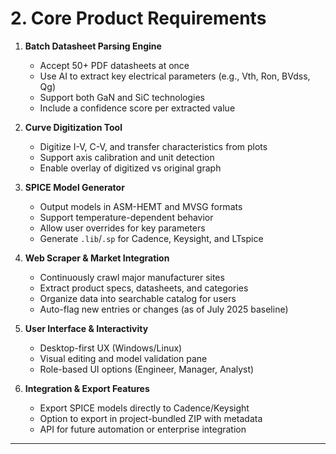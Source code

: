 # 2. Core Product Requirements

1. **Batch Datasheet Parsing Engine**
   - Accept 50+ PDF datasheets at once
   - Use AI to extract key electrical parameters (e.g., Vth, Ron, BVdss, Qg)
   - Support both GaN and SiC technologies
   - Include a confidence score per extracted value

2. **Curve Digitization Tool**
   - Digitize I-V, C-V, and transfer characteristics from plots
   - Support axis calibration and unit detection
   - Enable overlay of digitized vs original graph

3. **SPICE Model Generator**
   - Output models in ASM-HEMT and MVSG formats
   - Support temperature-dependent behavior
   - Allow user overrides for key parameters
   - Generate `.lib`/`.sp` for Cadence, Keysight, and LTspice

4. **Web Scraper & Market Integration**
   - Continuously crawl major manufacturer sites
   - Extract product specs, datasheets, and categories
   - Organize data into searchable catalog for users
   - Auto-flag new entries or changes (as of July 2025 baseline)

5. **User Interface & Interactivity**
   - Desktop-first UX (Windows/Linux)
   - Visual editing and model validation pane
   - Role-based UI options (Engineer, Manager, Analyst)

6. **Integration & Export Features**
   - Export SPICE models directly to Cadence/Keysight
   - Option to export in project-bundled ZIP with metadata
   - API for future automation or enterprise integration

---
